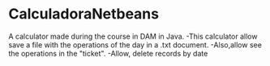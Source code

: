 # CalculadoraNetbeans
A calculator made during the course in DAM in Java.
-This calculator allow save a file with the operations of the day in a .txt document.
-Also,allow see the operations in the "ticket".
-Allow, delete records by date
